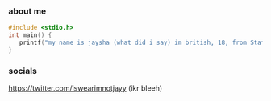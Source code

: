 ### about me
```c
#include <stdio.h>
int main() {
   printf("my name is jaysha (what did i say) im british, 18, from Staffordshire, oh yeah and i have a cat");
}
```

### socials
https://twitter.com/iswearimnotjayy (ikr bleeh)
